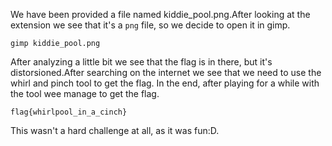 We have been provided a file named kiddie_pool.png.After looking at the extension we see that it's a `png` file, so we decide to open it in gimp.

```
gimp kiddie_pool.png
```
After analyzing a little bit we see that the flag is in there, but it's distorsioned.After searching on the internet we see that we need to use the whirl and pinch tool to get the flag.
In the end, after playing for a while with the tool wee manage to get the flag.

```
flag{whirlpool_in_a_cinch}
```
This wasn't a hard challenge at all, as it was fun:D.
